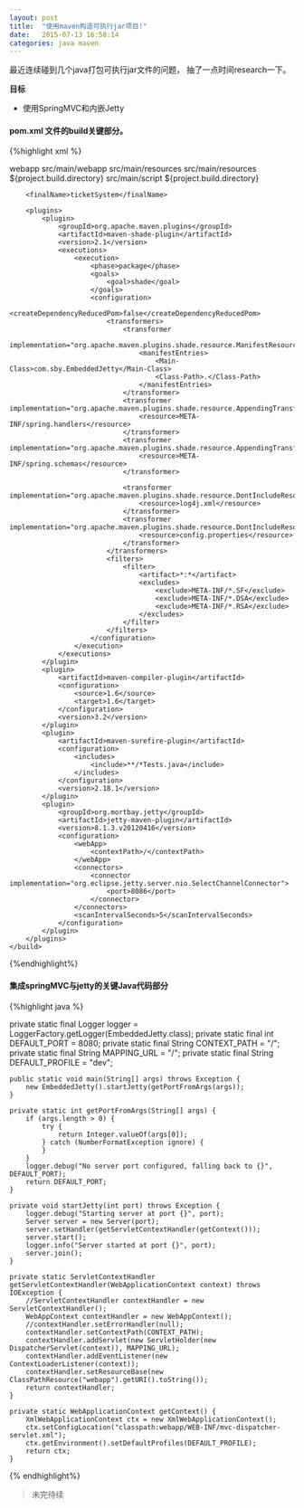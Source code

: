 ```yaml
---
layout: post
title:  "使用maven构造可执行jar项目!"
date:   2015-07-13 16:58:14
categories: java maven
---
```


最近连续碰到几个java打包可执行jar文件的问题， 抽了一点时间research一下。

__目标__

- 使用SpringMVC和内嵌Jetty


#### pom.xml 文件的build关键部分。


{%highlight xml %}

<build>
        <resources>
            <resource>
                <targetPath>webapp</targetPath>
                <directory>src/main/webapp</directory>
            </resource>
            <resource>
                <directory>src/main/resources</directory>
            </resource>
            <resource>
                <directory>src/main/resources</directory>
                <targetPath>${project.build.directory}</targetPath>
            </resource>
            <resource>
                <directory>src/main/script</directory>
                <targetPath>${project.build.directory}</targetPath>
            </resource>
        </resources>

        <finalName>ticketSystem</finalName>

        <plugins>
            <plugin>
                <groupId>org.apache.maven.plugins</groupId>
                <artifactId>maven-shade-plugin</artifactId>
                <version>2.1</version>
                <executions>
                    <execution>
                        <phase>package</phase>
                        <goals>
                            <goal>shade</goal>
                        </goals>
                        <configuration>
                            <createDependencyReducedPom>false</createDependencyReducedPom>
                            <transformers>
                                <transformer
                                        implementation="org.apache.maven.plugins.shade.resource.ManifestResourceTransformer">
                                    <manifestEntries>
                                        <Main-Class>com.sby.EmbeddedJetty</Main-Class>
                                        <Class-Path>.</Class-Path>
                                    </manifestEntries>
                                </transformer>
                                <transformer implementation="org.apache.maven.plugins.shade.resource.AppendingTransformer">
                                    <resource>META-INF/spring.handlers</resource>
                                </transformer>
                                <transformer implementation="org.apache.maven.plugins.shade.resource.AppendingTransformer">
                                    <resource>META-INF/spring.schemas</resource>
                                </transformer>

                                <transformer implementation="org.apache.maven.plugins.shade.resource.DontIncludeResourceTransformer">
                                    <resource>log4j.xml</resource>
                                </transformer>
                                <transformer implementation="org.apache.maven.plugins.shade.resource.DontIncludeResourceTransformer">
                                    <resource>config.properties</resource>
                                </transformer>
                            </transformers>
                            <filters>
                                <filter>
                                    <artifact>*:*</artifact>
                                    <excludes>
                                        <exclude>META-INF/*.SF</exclude>
                                        <exclude>META-INF/*.DSA</exclude>
                                        <exclude>META-INF/*.RSA</exclude>
                                    </excludes>
                                </filter>
                            </filters>
                        </configuration>
                    </execution>
                </executions>
            </plugin>
            <plugin>
                <artifactId>maven-compiler-plugin</artifactId>
                <configuration>
                    <source>1.6</source>
                    <target>1.6</target>
                </configuration>
                <version>3.2</version>
            </plugin>
            <plugin>
                <artifactId>maven-surefire-plugin</artifactId>
                <configuration>
                    <includes>
                        <include>**/*Tests.java</include>
                    </includes>
                </configuration>
                <version>2.18.1</version>
            </plugin>
            <plugin>
                <groupId>org.mortbay.jetty</groupId>
                <artifactId>jetty-maven-plugin</artifactId>
                <version>8.1.3.v20120416</version>
                <configuration>
                    <webApp>
                        <contextPath>/</contextPath>
                    </webApp>
                    <connectors>
                        <connector implementation="org.eclipse.jetty.server.nio.SelectChannelConnector">
                            <port>8086</port>
                        </connector>
                    </connectors>
                    <scanIntervalSeconds>5</scanIntervalSeconds>
                </configuration>
            </plugin>
        </plugins>
    </build>
{%endhighlight%}


#### 集成springMVC与jetty的关键Java代码部分


{%highlight java %}

private static final Logger logger = LoggerFactory.getLogger(EmbeddedJetty.class);
    private static final int DEFAULT_PORT = 8080;
    private static final String CONTEXT_PATH = "/";
    private static final String MAPPING_URL = "/";
    private static final String DEFAULT_PROFILE = "dev";

    public static void main(String[] args) throws Exception {
        new EmbeddedJetty().startJetty(getPortFromArgs(args));
    }

    private static int getPortFromArgs(String[] args) {
        if (args.length > 0) {
            try {
                return Integer.valueOf(args[0]);
            } catch (NumberFormatException ignore) {
            }
        }
        logger.debug("No server port configured, falling back to {}", DEFAULT_PORT);
        return DEFAULT_PORT;
    }

    private void startJetty(int port) throws Exception {
        logger.debug("Starting server at port {}", port);
        Server server = new Server(port);
        server.setHandler(getServletContextHandler(getContext()));
        server.start();
        logger.info("Server started at port {}", port);
        server.join();
    }

    private static ServletContextHandler getServletContextHandler(WebApplicationContext context) throws IOException {
        //ServletContextHandler contextHandler = new ServletContextHandler();
        WebAppContext contextHandler = new WebAppContext();
        //contextHandler.setErrorHandler(null);
        contextHandler.setContextPath(CONTEXT_PATH);
        contextHandler.addServlet(new ServletHolder(new DispatcherServlet(context)), MAPPING_URL);
        contextHandler.addEventListener(new ContextLoaderListener(context));
        contextHandler.setResourceBase(new ClassPathResource("webapp").getURI().toString());
        return contextHandler;
    }

    private static WebApplicationContext getContext() {
        XmlWebApplicationContext ctx = new XmlWebApplicationContext();
        ctx.setConfigLocation("classpath:webapp/WEB-INF/mvc-dispatcher-servlet.xml");
        ctx.getEnvironment().setDefaultProfiles(DEFAULT_PROFILE);
        return ctx;
    }

{% endhighlight%}


> 未完待续

